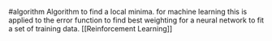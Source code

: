 #algorithm 
Algorithm to find a local minima. for machine learning this is applied to the error function to find best weighting for a neural network to fit a set of training data.
[[Reinforcement Learning]]